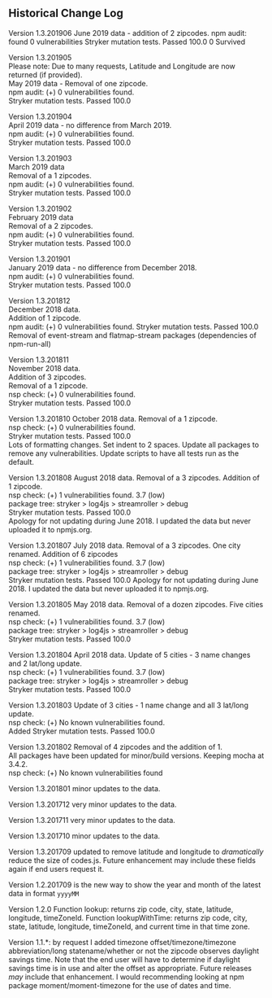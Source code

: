 ## Historical Change Log
Version 1.3.201906
June 2019 data - addition of 2 zipcodes.
npm audit: found 0 vulnerabilities 
Stryker mutation tests.  Passed 100.0  0 Survived

Version 1.3.201905  
Please note: Due to many requests, Latitude and Longitude are now returned (if provided).  
May 2019 data - Removal of one zipcode.  
npm audit: (+) 0 vulnerabilities found.  
Stryker mutation tests.  Passed 100.0  

Version 1.3.201904  
April 2019 data - no difference from March 2019.     
npm audit: (+) 0 vulnerabilities found.  
Stryker mutation tests.  Passed 100.0  

Version 1.3.201903  
March 2019 data    
Removal of a 1 zipcodes.  
npm audit: (+) 0 vulnerabilities found.  
Stryker mutation tests.  Passed 100.0 

Version 1.3.201902  
February 2019 data    
Removal of a 2 zipcodes.  
npm audit: (+) 0 vulnerabilities found.  
Stryker mutation tests.  Passed 100.0  

Version 1.3.201901  
January 2019 data - no difference from December 2018.    
npm audit: (+) 0 vulnerabilities found.  
Stryker mutation tests.  Passed 100.0  

Version 1.3.201812  
December 2018 data.  
Addition of 1 zipcode.  
npm audit: (+) 0 vulnerabilities found.
Stryker mutation tests.  Passed 100.0  
Removal of event-stream and flatmap-stream packages (dependencies of npm-run-all)

Version 1.3.201811  
November 2018 data.  
Addition of 3 zipcodes.  
Removal of a 1 zipcode.  
nsp check: (+) 0 vulnerabilities found.  
Stryker mutation tests.  Passed 100.0  

Version 1.3.201810 October 2018 data. Removal of a 1 zipcode.  
nsp check: (+) 0 vulnerabilities found.  
Stryker mutation tests.  Passed 100.0  
Lots of formatting changes. Set indent to 2 spaces.
Update all packages to remove any vulnerabilities. 
Update scripts to have all tests run as the default.

Version 1.3.201808 August 2018 data. Removal of a 3 zipcodes. Addition of 1 zipcode.  
nsp check: (+) 1 vulnerabilities found. 3.7 (low)  
package tree: stryker > log4js > streamroller > debug   
Stryker mutation tests.  Passed 100.0  
Apology for not updating during June 2018. I updated the data but never uploaded it to npmjs.org.  

Version 1.3.201807 July 2018 data. Removal of a 3 zipcodes. One city renamed. Addition of 6 zipcodes  
nsp check: (+) 1 vulnerabilities found. 3.7 (low)  
package tree: stryker > log4js > streamroller > debug   
Stryker mutation tests.  Passed 100.0
Apology for not updating during June 2018. I updated the data but never uploaded it to npmjs.org.

Version 1.3.201805 May 2018 data. Removal of a dozen zipcodes. Five cities renamed.  
nsp check: (+) 1 vulnerabilities found. 3.7 (low)  
package tree: stryker > log4js > streamroller > debug   
Stryker mutation tests.  Passed 100.0

Version 1.3.201804 April 2018 data. Update of 5 cities - 3 name changes and 2 lat/long update.  
nsp check: (+) 1 vulnerabilities found. 3.7 (low)  
package tree: stryker > log4js > streamroller > debug   
Stryker mutation tests.  Passed 100.0

Version 1.3.201803 Update of 3 cities - 1 name change and all 3 lat/long update.  
nsp check: (+) No known vulnerabilities found.  
Added Stryker mutation tests.  Passed 100.0

Version 1.3.201802 Removal of 4 zipcodes and the addition of 1.  
All packages have been updated for minor/build versions. Keeping mocha at 3.4.2.  
nsp check: (+) No known vulnerabilities found 

Version 1.3.201801 minor updates to the data.

Version 1.3.201712 very minor updates to the data.

Version 1.3.201711 very minor updates to the data.

Version 1.3.201710 minor updates to the data.

Version 1.3.201709 updated to remove latitude and longitude to _dramatically_ reduce the size of codes.js. 
Future enhancement may include these fields again if end users request it.

Version 1.2.201709 is the new way to show the year and month of the latest data in format `yyyyMM` 

Version 1.2.0 
    Function lookup: returns zip code, city, state, latitude, longitude, timeZoneId.
    Function lookupWithTime: returns zip code, city, state, latitude, longitude, timeZoneId, and current time in that time zone.

Version 1.1.*: by request I added timezone offset/timezone/timezone abbreviation/long statename/whether or not the zipcode observes daylight savings time.
Note that the end user will have to determine if daylight savings time is in use and alter the offset as appropriate. 
Future releases _may_ include that enhancement. I would recommending looking at npm package moment/moment-timezone for the use of dates and time.
